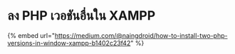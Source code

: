 # ลง PHP เวอชันอื่นใน XAMPP

{% embed url="https://medium.com/@naingdroid/how-to-install-two-php-versions-in-window-xampp-b1402c23f42" %}



